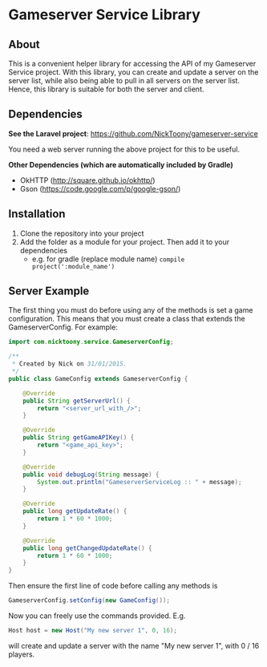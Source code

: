 Gameserver Service Library
===================

About
-----
This is a convenient helper library for accessing the API of my Gameserver Service project. With this library, you can create and update a server on the server list, while also being able to pull in all servers on the server list. Hence, this library is suitable for both the server and client.

Dependencies
----

**See the Laravel project**: https://github.com/NickToony/gameserver-service

You need a web server running the above project for this to be useful.

**Other Dependencies (which are automatically included by Gradle)**
- OkHTTP (http://square.github.io/okhttp/)
- Gson (https://code.google.com/p/google-gson/)

Installation
------------
1. Clone the repository into your project
2. Add the folder as a module for your project. Then add it to your dependencies
    - e.g. for gradle (replace module name)
`compile project(':module_name')`

Server Example
------------
The first thing you must do before using any of the methods is set a game configuration. This means that you must create a class that extends the GameserverConfig. For example:

```java
import com.nicktoony.service.GameserverConfig;

/**
 * Created by Nick on 31/01/2015.
 */
public class GameConfig extends GameserverConfig {

    @Override
    public String getServerUrl() {
        return "<server_url_with_/>";
    }

    @Override
    public String getGameAPIKey() {
        return "<game_api_key>";
    }

    @Override
    public void debugLog(String message) {
        System.out.println("GameserverServiceLog :: " + message);
    }

    @Override
    public long getUpdateRate() {
        return 1 * 60 * 1000;
    }

    @Override
    public long getChangedUpdateRate() {
        return 1 * 60 * 1000;
    }
}
```

Then ensure the first line of code before calling any methods is

```java
GameserverConfig.setConfig(new GameConfig());
```

Now you can freely use the commands provided. E.g.
```java
Host host = new Host("My new server 1", 0, 16);
```
will create and update a server with the name "My new server 1", with 0 / 16 players.
